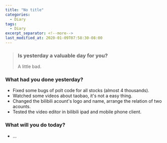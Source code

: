 ```yaml
---
title: "No title"
categories:
  - Diary
tags:
  - Diary
excerpt_separator: <!--more-->
last_modified_at: 2020-01-09T07:58:30-08:00
---
```

> ### Is yesterday a valuable day for you?
> A little bad. 
<!--more-->


### What had you done yesterday?

* Fixed some bugs of polt code for all stocks (almost 4 thousands).
* Watched some videos about taobao, it's not a easy thing.
* Changed the bilibili acount's logo and name, arrange the relation of two acounts.
* Tested the video editor in bilibili ipad and mobile phone client.

### What will you do today?

- ...
